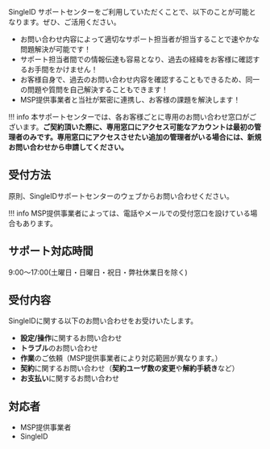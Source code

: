 SingleID サポートセンターをご利用していただくことで、以下のことが可能となります。ぜひ、ご活用ください。

* お問い合わせ内容によって適切なサポート担当者が担当することで速やかな問題解決が可能です！
* サポート担当者間での情報伝達も容易となり、過去の経緯をお客様に確認するお手間をかけません！
* お客様自身で、過去のお問い合わせ内容を確認することもできるため、同一の問題や質問を自己解決することもできます！
* MSP提供事業者と当社が緊密に連携し、お客様の課題を解決します！

!!! info
    本サポートセンターでは、各お客様ごとに専用のお問い合わせ窓口がございます。**ご契約頂いた際に、専用窓口にアクセス可能なアカウントは最初の管理者のみです。専用窓口にアクセスさせたい追加の管理者がいる場合には、新規お問い合わせから申請してください。**

## 受付方法
原則、SingleIDサポートセンターのウェブからお問い合わせください。

!!! info
    MSP提供事業者によっては、電話やメールでの受付窓口を設けている場合もあります。

## サポート対応時間
9:00～17:00(土曜日・日曜日・祝日・弊社休業日を除く)

## 受付内容
SingleIDに関する以下のお問い合わせをお受けいたします。

* **設定/操作**に関するお問い合わせ
* **トラブル**のお問い合わせ
* **作業**のご依頼（MSP提供事業者により対応範囲が異なります。）
* **契約**に関するお問い合わせ（**契約ユーザ数の変更**や**解約手続き**など）
* **お支払い**に関するお問い合わせ

## 対応者
* MSP提供事業者
* SingleID
